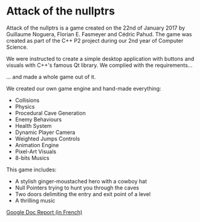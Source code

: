 # Attack of the nullptrs

Attack of the nullptrs is a game created on the 22nd of January 2017 by Guillaume Noguera, Florian E. Fasmeyer and Cédric Pahud. The game was created as part of the C++ P2 project during our 2nd year of Computer Science.

We were instructed to create a simple desktop application with buttons and visuals with C++'s famous Qt library. We complied with the requirements...


... and made a whole game out of it.

We created our own game engine and hand-made everything: 
* Collisions
* Physics
* Procedural Cave Generation
* Enemy Behaviours
* Health System
* Dynamic Player Camera
* Weighted Jumps Controls
* Animation Engine
* Pixel-Art Visuals
* 8-bits Musics

This game includes: 
* A stylish ginger-moustached hero with a cowboy hat
* Null Pointers trying to hunt you through the caves
* Two doors delimiting the entry and exit point of a level
* A thrilling music

[Google Doc Report (in French)](https://docs.google.com/document/d/1VTcLV2P8HV6U8FLeqMVOvjNYdaXF8jmdN7vjtiWAbsg/edit?usp=sharing)
